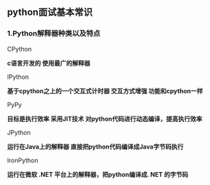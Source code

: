 ## python面试基本常识

### 1.Python解释器种类以及特点

CPython

****c语言开发的 使用最广的解释器****

IPython

****基于cpython之上的一个交互式计时器 交互方式增强 功能和cpython一样****

PyPy

****目标是执行效率 采用JIT技术 对python代码进行动态编译，提高执行效率****

JPython

****运行在Java上的解释器 直接把python代码编译成Java字节码执行****

IronPython

****运行在微软 .NET 平台上的解释器，把python编译成. NET 的字节码****
